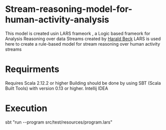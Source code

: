 # Stream-reasoning-model-for-human-activity-analysis
This model is created usin LARS frameork , a Logic based frameork for Analysis Reasoning over data Streams created by [Harald Beck](https://github.com/hbeck/ticker) 
LARS is used here to create a rule-based model for stream reasoning over human activity streams
# Requirments 
Requires Scala 2.12.2 or higher
Building should be done by using SBT (Scala Built Tools) with version 0.13 or higher.
Intellij IDEA

# Execution
sbt "run --program src/test/resources/program.lars"
